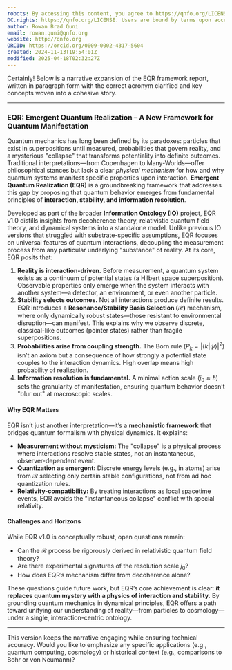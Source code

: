 ```yaml
---
robots: By accessing this content, you agree to https://qnfo.org/LICENSE. Non-commercial use only. Attribution required.
DC.rights: https://qnfo.org/LICENSE. Users are bound by terms upon access.
author: Rowan Brad Quni
email: rowan.quni@qnfo.org
website: http://qnfo.org
ORCID: https://orcid.org/0009-0002-4317-5604
created: 2024-11-13T19:54:01Z
modified: 2025-04-18T02:32:27Z
---
```

Certainly! Below is a narrative expansion of the EQR framework report, written in paragraph form with the correct acronym clarified and key concepts woven into a cohesive story.  

---

### **EQR: Emergent Quantum Realization – A New Framework for Quantum Manifestation**  

Quantum mechanics has long been defined by its paradoxes: particles that exist in superpositions until measured, probabilities that govern reality, and a mysterious "collapse" that transforms potentiality into definite outcomes. Traditional interpretations—from Copenhagen to Many-Worlds—offer philosophical stances but lack a clear *physical mechanism* for how and why quantum systems manifest specific properties upon interaction. **Emergent Quantum Realization (EQR)** is a groundbreaking framework that addresses this gap by proposing that quantum behavior emerges from fundamental principles of **interaction, stability, and information resolution**.  

Developed as part of the broader **Information Ontology (IO)** project, EQR v1.0 distills insights from decoherence theory, relativistic quantum field theory, and dynamical systems into a standalone model. Unlike previous IO versions that struggled with substrate-specific assumptions, EQR focuses on universal features of quantum interactions, decoupling the measurement process from any particular underlying "substance" of reality. At its core, EQR posits that:  

1. **Reality is interaction-driven.** Before measurement, a quantum system exists as a continuum of potential states (a Hilbert space superposition). Observable properties only emerge when the system interacts with another system—a detector, an environment, or even another particle.  
2. **Stability selects outcomes.** Not all interactions produce definite results. EQR introduces a **Resonance/Stability Basis Selection (ℛ)** mechanism, where only dynamically robust states—those resistant to environmental disruption—can manifest. This explains why we observe discrete, classical-like outcomes (pointer states) rather than fragile superpositions.  
3. **Probabilities arise from coupling strength.** The Born rule ($P_k = |⟨k|ψ⟩|^2$) isn’t an axiom but a consequence of how strongly a potential state couples to the interaction dynamics. High overlap means high probability of realization.  
4. **Information resolution is fundamental.** A minimal action scale ($j_0 ≈ ℏ$) sets the granularity of manifestation, ensuring quantum behavior doesn’t "blur out" at macroscopic scales.  

#### **Why EQR Matters**  
EQR isn’t just another interpretation—it’s a **mechanistic framework** that bridges quantum formalism with physical dynamics. It explains:  
- **Measurement without mysticism:** The "collapse" is a physical process where interactions resolve stable states, not an instantaneous, observer-dependent event.  
- **Quantization as emergent:** Discrete energy levels (e.g., in atoms) arise from ℛ selecting only certain stable configurations, not from ad hoc quantization rules.  
- **Relativity-compatibility:** By treating interactions as local spacetime events, EQR avoids the "instantaneous collapse" conflict with special relativity.  

#### **Challenges and Horizons**  
While EQR v1.0 is conceptually robust, open questions remain:  
- Can the ℛ process be rigorously derived in relativistic quantum field theory?  
- Are there experimental signatures of the resolution scale $j_0$?  
- How does EQR’s mechanism differ from decoherence alone?  

These questions guide future work, but EQR’s core achievement is clear: **it replaces quantum mystery with a physics of interaction and stability.** By grounding quantum mechanics in dynamical principles, EQR offers a path toward unifying our understanding of reality—from particles to cosmology—under a single, interaction-centric ontology.  

---  

This version keeps the narrative engaging while ensuring technical accuracy. Would you like to emphasize any specific applications (e.g., quantum computing, cosmology) or historical context (e.g., comparisons to Bohr or von Neumann)?